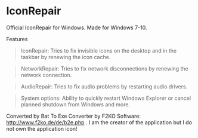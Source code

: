 # IconRepair
Official IconRepair for Windows.
Made for Windows 7-10.


Features

>IconRepair:
  Tries to fix invisible icons on the desktop and in the taskbar by renewing the icon cache.

>NetworkRepair:
  Tries to fix network disconnections by renewing the network connection.

>AudioRepair:
  Tries to fix audio problems by restarting audio drivers.

>System options:
  Ability to quickly restart Windows Explorer or cancel planned shutdown from Windows and more.
 
 
Converted by Bat To Exe Converter by F2KO Software: http://www.f2ko.de/de/b2e.php .
I am the creator of the application but I do not own the application icon!
